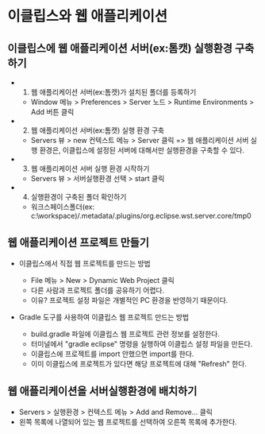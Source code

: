 # 이클립스와 웹 애플리케이션

## 이클립스에 웹 애플리케이션 서버(ex:톰캣) 실행환경 구축하기

- 1. 웹 애플리케이션 서버(ex:톰캣)가 설치된 폴더를 등록하기
  - Window 메뉴 > Preferences > Server 노드 > Runtime Environments > Add 버튼 클릭

- 2. 웹 애플리케이션 서버(ex:톰캣) 실행 환경 구축
  - Servers 뷰 > new 컨텍스트 메뉴 > Server 클릭 
  => 웹 애플리케이션 서버 실행 환경은, 이클립스에 설정된 서버에 대해서만
   실행환경을 구축할 수 있다.
   
- 3. 웹 애플리케이션 서버 실행 환경 시작하기
  - Servers 뷰 > 서버실행환경 선택 > start 클릭 

- 4. 실행환경이 구축된 폴더 확인하기
  - 워크스페이스폴더(ex: c:\workspace)/.metadata/.plugins/org.eclipse.wst.server.core/tmp0

## 웹 애플리케이션 프로젝트 만들기
- 이클립스에서 직접 웹 프로젝트를 만드는 방법
  - File 메뉴 > New > Dynamic Web Project 클릭
  - 다른 사람과 프로젝트 폴더를 공유하기 어렵다.
  - 이유? 프로젝트 설정 파일은 개별적인 PC 환경을 반영하기 때문이다.
  
- Gradle 도구를 사용하여 이클립스 웹 프로젝트 만드는 방법
  - build.gradle 파일에 이클립스 웹 프로젝트 관련 정보를 설정한다.
  - 터미널에서 "gradle eclipse" 명령을 실행하여 이클립스 설정 파일을 만든다.
  - 이클립스에 프로젝트를 import 안했으면 import를 한다.
  - 이미 이클립스에 프로젝트가 있다면 해당 프로젝트에 대해 "Refresh" 한다.

## 웹 애플리케이션을 서버실행환경에 배치하기 
- Servers > 실행환경 > 컨텍스트 메뉴 > Add and Remove... 클릭
- 왼쪽 목록에 나열되어 있는 웹 프로젝트를 선택하여 오른쪽 목록에 추가한다. 









